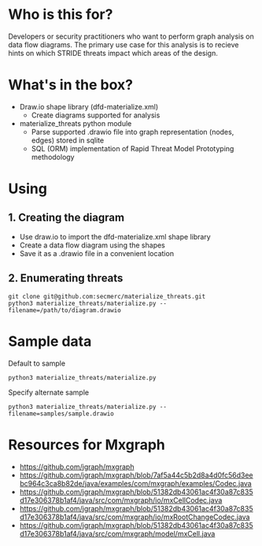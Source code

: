 # Who is this for?
Developers or security practitioners who want to perform graph analysis on data flow diagrams. The primary use case for this analysis is to recieve hints on which STRIDE threats impact which areas of the design.

# What's in the box?
* Draw.io shape library (dfd-materialize.xml)
    * Create diagrams supported for analysis
* materialize_threats python module
    * Parse supported .drawio file into graph representation (nodes, edges) stored in sqlite
    * SQL (ORM) implementation of Rapid Threat Model Prototyping methodology


# Using
## 1. Creating the diagram
* Use draw.io to import the dfd-materialize.xml shape library
* Create a data flow diagram using the shapes
* Save it as a .drawio file in a convenient location

## 2. Enumerating threats
```
git clone git@github.com:secmerc/materialize_threats.git
python3 materialize_threats/materialize.py --filename=/path/to/diagram.drawio
```

# Sample data
Default to sample
```
python3 materialize_threats/materialize.py
```

Specify alternate sample
```
python3 materialize_threats/materialize.py --filename=samples/sample.drawio
```

# Resources for Mxgraph
* https://github.com/jgraph/mxgraph
* https://github.com/jgraph/mxgraph/blob/7af5a44c5b2d8a4d0fc56d3eebc964c3ca8b82de/java/examples/com/mxgraph/examples/Codec.java
* https://github.com/jgraph/mxgraph/blob/51382db43061ac4f30a87c835d17e306378b1af4/java/src/com/mxgraph/io/mxCellCodec.java
* https://github.com/jgraph/mxgraph/blob/51382db43061ac4f30a87c835d17e306378b1af4/java/src/com/mxgraph/io/mxRootChangeCodec.java
* https://github.com/jgraph/mxgraph/blob/51382db43061ac4f30a87c835d17e306378b1af4/java/src/com/mxgraph/model/mxCell.java

